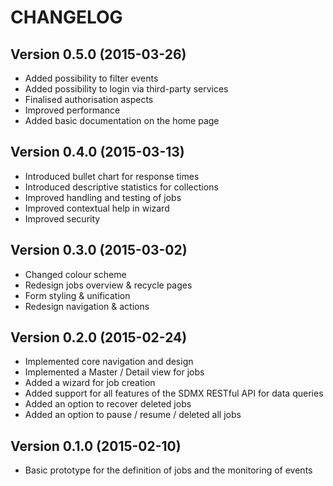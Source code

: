 # CHANGELOG

## Version 0.5.0 (2015-03-26)
- Added possibility to filter events
- Added possibility to login via third-party services
- Finalised authorisation aspects
- Improved performance
- Added basic documentation on the home page

## Version 0.4.0 (2015-03-13)
- Introduced bullet chart for response times
- Introduced descriptive statistics for collections
- Improved handling and testing of jobs
- Improved contextual help in wizard
- Improved security

## Version 0.3.0 (2015-03-02)
- Changed colour scheme
- Redesign jobs overview & recycle pages
- Form styling & unification
- Redesign navigation & actions

## Version 0.2.0 (2015-02-24)
- Implemented core navigation and design
- Implemented a Master / Detail view for jobs
- Added a wizard for job creation
- Added support for all features of the SDMX RESTful API for data queries
- Added an option to recover deleted jobs
- Added an option to pause / resume / deleted all jobs

## Version 0.1.0 (2015-02-10)
- Basic prototype for the definition of jobs and the monitoring of events
